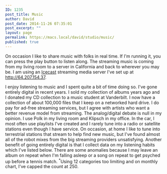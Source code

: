 ```yaml
---
ID: 1235
post_title: Music
author: David
post_date: 2014-11-26 07:35:01
post_excerpt: ""
layout: page
permalink: https://macs.local/david/studio/music/
published: true
---
```

On occasion I like to share music with folks in real time. If I'm running it, you can press the play button to listen along. The streaming music is coming from my living room to a server in California and back to wherever you may be. I am using an <a href="https://github.com/karlheyes/icecast-kh" target="_blank">Icecast</a> streaming media server I've set up at <a href="http://64.207.154.37" target="_blank">http://64.207.154.37</a>. 

I enjoy listening to music and I spent quite a bit of time doing so. I've gone entirely digital in recent years. I sold my collection of albums years ago and I donated my CD collection to a music student at Vanderbilt. I now have a collection of about 100,000 files that I keep on a networked hard drive. I do pay for ad-free streaming services, but I agree with artists who want a better revenue model from streaming. The analog/digital debate is null in my opinion. I use Polk in my living room and Klipsch in my office.  In the car, I most often use playlists I've created and I rarely tune into a radio or satellite stations even though I have service. On occasion, at home I like to tune into terrestrial stations that stream to help find new music, but I've found almost all of the robot mixes from the big streaming providers unsatisfying. Another benefit of going entirely digital is that I collect data on my listening habits which I've listed below. There are some anomalies because I may leave an album on repeat when I'm falling asleep or a song on repeat to get psyched up before a tennis match. <sup>*</sup>Using 12 categories too limiting and on monthly chart, I've capped the count at 250. 


  
